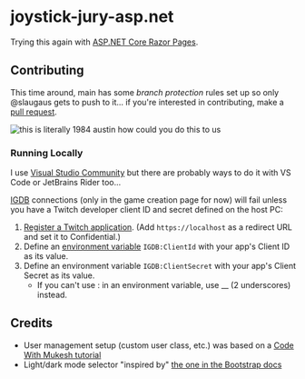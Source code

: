 # joystick-jury-asp.net
Trying this again with [ASP.NET Core Razor Pages](https://learn.microsoft.com/en-us/aspnet/core/razor-pages/).

## Contributing
This time around, main has some _branch protection_ rules set up so only @slaugaus gets to push to it... if you're interested in contributing, make a [pull request](https://docs.github.com/en/pull-requests/collaborating-with-pull-requests/proposing-changes-to-your-work-with-pull-requests/creating-a-pull-request).

![this is literally 1984 austin how could you do this to us](https://preview.redd.it/1984-cropped-image-meme-v0-lg4jr38f277a1.jpg?width=640&crop=smart&auto=webp&s=0a59cdb0e22aa42d759eea18e6a4f40dc65f24fa)

### Running Locally
I use [Visual Studio Community](https://visualstudio.microsoft.com/vs/community/) but there are probably ways to do it with VS Code or JetBrains Rider too...

[IGDB](https://api-docs.igdb.com/) connections (only in the game creation page for now) will fail unless you have a Twitch developer client ID and secret defined on the host PC:
1. [Register a Twitch application](https://api-docs.igdb.com/#account-creation). (Add `https://localhost` as a redirect URL and set it to Confidential.)
2. Define an [environment variable](https://www.twilio.com/en-us/blog/how-to-set-environment-variables-html) `IGDB:ClientId` with your app's Client ID as its value.
3. Define an environment variable `IGDB:ClientSecret` with your app's Client Secret as its value.
    * If you can't use : in an environment variable, use __ (2 underscores) instead.

## Credits
* User management setup (custom user class, etc.) was based on a [Code With Mukesh tutorial](https://codewithmukesh.com/blog/user-management-in-aspnet-core-mvc/)
* Light/dark mode selector "inspired by" [the one in the Bootstrap docs](https://getbootstrap.com/docs/5.3/customize/color-modes/#javascript)
